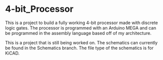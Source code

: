 # 4-bit_Processor
This is a project to build a fully working 4-bit processor made with discrete logic gates.
The processor is programmed with an Arduino MEGA and can be programmed in the assembly language based off of my architecture.

This is a project that is still being worked on. The schematics can currently be found in the Schematics branch. The file type of the schematics is for KiCAD. 
